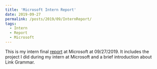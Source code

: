 ```yaml
---
title: 'Microsoft Intern Report'
date: 2019-09-27
permalink: /posts/2019/09/InternReport/
tags:
  - Intern
  - Report
  - Microsoft
---
```


This is my intern final [report](http://haocheng-han.github.io/files/Intern_Report_at_Microsoft.pdf) at Microsoft at 09/27/2019. It includes the project I did during my intern at Microsoft and a brief introduction about Link Grammar.
